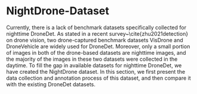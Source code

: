# NightDrone-Dataset
Currently, there is a lack of benchmark datasets specifically collected for nighttime DroneDet.
As stated in a recent survey~\cite{zhu2021detection} on drone vision, two drone-captured benchmark datasets VisDrone and DroneVehicle are widely used for DroneDet. 
Moreover, only a small portion of images in both of the drone-based datasets are nighttime images, 
and the majority of the images in these two datasets were collected in the daytime.
To fill the gap in available datasets for nighttime DroneDet, we have created the NightDrone dataset.
In this section, we first present the data collection and annotation process of this 
dataset, and then compare it with the existing DroneDet datasets. 

